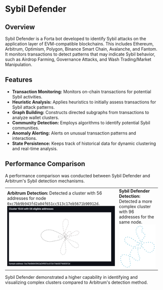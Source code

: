 # Sybil Defender

## Overview

Sybil Defender is a Forta bot developed to identify Sybil attacks on the application layer of EVM-compatible blockchains. This includes Ethereum, Arbitrum, Optimism, Polygon, Binance Smart Chain, Avalanche, and Fantom. It monitors transactions to detect patterns that may indicate Sybil behavior, such as Airdrop Farming, Governance Attacks, and Wash Trading/Market Manipulation.

## Features

- **Transaction Monitoring:** Monitors on-chain transactions for potential Sybil activities.
- **Heuristic Analysis:** Applies heuristics to initially assess transactions for Sybil attack patterns.
- **Graph Building:** Constructs directed subgraphs from transactions to analyze wallet clusters.
- **Community Detection:** Employs algorithms to identify potential Sybil communities.
- **Anomaly Alerting:** Alerts on unusual transaction patterns and interactions.
- **State Persistence:** Keeps track of historical data for dynamic clustering and real-time analysis.

## Performance Comparison

A performance comparison was conducted between Sybil Defender and Arbitrum's Sybil detection mechanisms.

<table>
  <tr>
    <td>
      <b>Arbitrum Detection:</b> Detected a cluster with 56 addresses for node <code>0xc7bb9b943fd2a04f651cc513c17eb5671b90912d</code>.
      <br>
      <img src="./images/Cluster1544.png" alt="Arbitrum Cluster">
    </td>
    <td>
      <b>Sybil Defender Detection:</b> Detected a more complex cluster with 96 addresses for the same node.
      <br>
      <img src="./images/SybilDefender_Cluster82.png" alt="Sybil Defender Cluster">
    </td>
  </tr>
</table>

Sybil Defender demonstrated a higher capability in identifying and visualizing complex clusters compared to Arbitrum's detection method.
